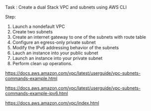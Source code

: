 Task :  Create a dual Stack VPC and subnets using AWS CLI

Step:
1. Launch a nondefault VPC
2. Create two subnets 
3. Create an internet gateway to one of the subnets with route table 
4. Configure an egress-only private subnet
5. Modify the IPv6 addressing behavior of the subnets
6. Lauch an instance into your public subnet
7. Launch an instance into your private subnet
8. Perform clean up operations. 


https://docs.aws.amazon.com/vpc/latest/userguide/vpc-subnets-commands-example.html

https://docs.aws.amazon.com/vpc/latest/userguide/vpc-subnets-commands-example-ipv6.html

https://docs.aws.amazon.com/vpc/index.html
